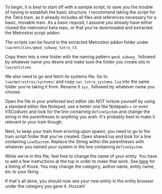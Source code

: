 To begin, it is best to start off with a sample script, to save you the trouble of having to establish the basic structure. I recommend taking the script for the Tatra tram, as it already includes all files and references necessary for a basic, movable train. As a basic requisit, I assume you already have either cloned the metrostroi beta repo, or that you've downloaded and extracted the Metrostroi script addon.

The scripts can be found in the extracted Metrostroi addon folder under ``lua/entities/gmod_subway_tatra_t3``.

Copy them into a new folder with the naming pattern ``gmod_subway_`` followed by whatever name you desire and make sure the folder you create sits in ``lua/entities``.

We also need to go and fetch its systems file. Go to ``lua/metrostroi/systems/`` and copy ``sys_tatra_systems.lua`` into the same folder you're taking it from. Rename it ``sys_`` followed by whatever name you choose.

Open the file in your preferred text editor (do NOT torture yourself by using a standard editor like Notepad, use a better one like Notepad++ or even VSCodium) and look for the line containing ``DefineSystem`` and change the string in the parentheses to anything you wish. It's probably best to make it relevant to your train though.

Next, to keep your train from erroring upon spawn, you need to go to the train script folder that you've created. Open shared.lua and look for a line containing ``LoadSystem``. Replace the String within the parentheses with whatever you named your system in the line containing ``DefineSystem``.

While we're in this file, feel free to change the name of your entity. You have to add a few instructions at the top in order to make that work. See [here](https://wiki.facepunch.com/gmod/Structures/ENT) for a listing of those. You may change the category, author name, entity name, etc to your liking.


If that's all done, you should now see your new entity in the entity browser under the category you gave it. Huzzah!
